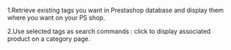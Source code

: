 1.Retrieve existing tags you want in Prestashop database and display them where you want on your PS shop. 

2.Use selected tags as search commands : click to display associated product on a category page.  
